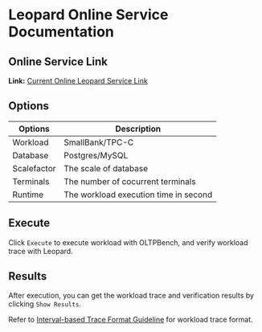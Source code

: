 # Leopard Online Service Documentation

## Online Service Link
**Link:** [Current Online Leopard Service Link](http://106.75.210.54/)

## Options

| Options     | Description                            |
|-------------|----------------------------------------|
| Workload    | SmallBank/TPC-C                        |
| Database    | Postgres/MySQL                         |
| Scalefactor | The scale of database                  |
| Terminals   | The number of cocurrent terminals      |
| Runtime     | The workload execution time in second |

## Execute

Click `Execute` to execute workload with OLTPBench, and verify workload trace with Leopard.

## Results

After execution, you can get the workload trace and verification results by clicking `Show Results`.

Refer to [Interval-based Trace Format Guideline](./Interval-based%20Trace%20Format%20Guideline.pdf) for workload trace format.

